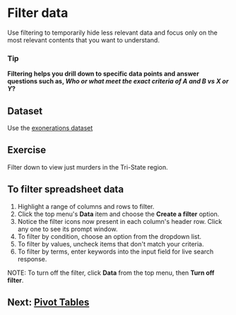 # Filter data
Use filtering to temporarily hide less relevant data and focus only on the most relevant contents that you want to understand.

### Tip
__Filtering helps you drill down to specific data points and answer questions such as, _Who or what meet the exact criteria of A and B vs X or Y_?__

## Dataset
Use the [exonerations dataset](https://github.com/onyxfish/agate/raw/master/examples/realdata/exonerations-20150828.csv)

## Exercise
Filter down to view just murders in the Tri-State region.

## To filter spreadsheet data
1. Highlight a range of columns and rows to filter.
2. Click the top menu's __Data__ item and choose the __Create a filter__ option.
3. Notice the filter icons now present in each column's header row. Click any one to see its prompt window.
4. To filter by condition, choose an option from the dropdown list.
5. To filter by values, uncheck items that don't match your criteria.
6. To filter by terms, enter keywords into the input field for live search response.

NOTE: To turn off the filter, click __Data__ from the top menu, then __Turn off filter__.

## Next: [Pivot Tables](05-pivot-tables.md)
